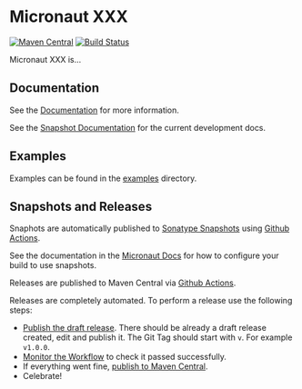 # Micronaut XXX

[![Maven Central](https://img.shields.io/maven-central/v/io.micronaut.xxx/micronaut-xxx.svg?label=Maven%20Central)](https://search.maven.org/search?q=g:%22io.micronaut.xxx%22%20AND%20a:%22micronaut-xxx%22)
[![Build Status](https://github.com/micronaut-projects/micronaut-xxx/workflows/Java%20CI/badge.svg)](https://github.com/micronaut-projects/micronaut-xxx/actions)

Micronaut XXX is...

## Documentation

See the [Documentation](https://micronaut-projects.github.io/micronaut-xxx/latest/guide/) for more information. 

See the [Snapshot Documentation](https://micronaut-projects.github.io/micronaut-xxx/snapshot/guide/) for the current development docs.

## Examples

Examples can be found in the [examples](https://github.com/micronaut-projects/micronaut-xxx/tree/master/examples) directory.

## Snapshots and Releases

Snaphots are automatically published to [Sonatype Snapshots](https://oss.sonatype.org/content/repositories/snapshots/) using [Github Actions](https://github.com/micronaut-projects/micronaut-xxx/actions).

See the documentation in the [Micronaut Docs](https://docs.micronaut.io/latest/guide/index.html#usingsnapshots) for how to configure your build to use snapshots.

Releases are published to Maven Central via [Github Actions](https://github.com/micronaut-projects/micronaut-xxx/actions).

Releases are completely automated. To perform a release use the following steps:

* [Publish the draft release](https://github.com/micronaut-projects/micronaut-xxx/releases). There should be already a draft release created, edit and publish it. The Git Tag should start with `v`. For example `v1.0.0`.
* [Monitor the Workflow](https://github.com/micronaut-projects/micronaut-xxx/actions?query=workflow%3ARelease) to check it passed successfully.
* If everything went fine, [publish to Maven Central](https://github.com/micronaut-projects/micronaut-xxx/actions?query=workflow%3A"Maven+Central+Sync").
* Celebrate!
